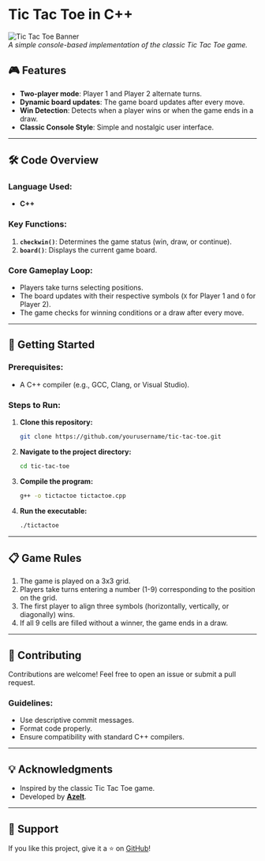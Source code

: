 # Tic Tac Toe in C++

![Tic Tac Toe Banner](https://via.placeholder.com/800x200.png?text=Tic+Tac+Toe+Game)  
_A simple console-based implementation of the classic Tic Tac Toe game._

## 🎮 Features
- **Two-player mode**: Player 1 and Player 2 alternate turns.
- **Dynamic board updates**: The game board updates after every move.
- **Win Detection**: Detects when a player wins or when the game ends in a draw.
- **Classic Console Style**: Simple and nostalgic user interface.

---

## 🛠️ Code Overview

### Language Used:
- **C++**

### Key Functions:
1. **`checkwin()`**: Determines the game status (win, draw, or continue).
2. **`board()`**: Displays the current game board.

### Core Gameplay Loop:
- Players take turns selecting positions.
- The board updates with their respective symbols (`X` for Player 1 and `O` for Player 2).
- The game checks for winning conditions or a draw after every move.

---

## 🚀 Getting Started

### Prerequisites:
- A C++ compiler (e.g., GCC, Clang, or Visual Studio).

### Steps to Run:
1. **Clone this repository:**
    ```bash
    git clone https://github.com/yourusername/tic-tac-toe.git
    ```
2. **Navigate to the project directory:**
    ```bash
    cd tic-tac-toe
    ```
3. **Compile the program:**
    ```bash
    g++ -o tictactoe tictactoe.cpp
    ```
4. **Run the executable:**
    ```bash
    ./tictactoe
    ```

---

## 📋 Game Rules
1. The game is played on a 3x3 grid.
2. Players take turns entering a number (1-9) corresponding to the position on the grid.
3. The first player to align three symbols (horizontally, vertically, or diagonally) wins.
4. If all 9 cells are filled without a winner, the game ends in a draw.

---

## 🤝 Contributing
Contributions are welcome! Feel free to open an issue or submit a pull request.

### Guidelines:
- Use descriptive commit messages.
- Format code properly.
- Ensure compatibility with standard C++ compilers.
---

## 💡 Acknowledgments
- Inspired by the classic Tic Tac Toe game.
- Developed by **[Azelt](https://github.com/Azeltdz)**.

---

## 🌟 Support
If you like this project, give it a ⭐ on [GitHub](https://github.com/Azeltdz/Tic-Tac-Toe)!

